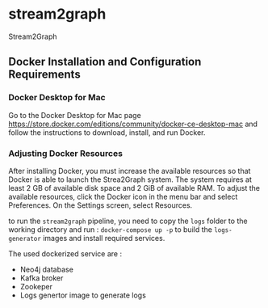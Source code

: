 # stream2graph
Stream2Graph 

## Docker Installation and Configuration Requirements
### Docker Desktop for Mac
Go to the Docker Desktop for Mac page https://store.docker.com/editions/community/docker-ce-desktop-mac and follow the instructions to download, install, and run Docker.

### Adjusting Docker Resources
After installing Docker, you must increase the available resources so that Docker is able to launch the Strea2Graph system. The system requires at least 2 GB of available disk space and 2 GiB of available RAM.
To adjust the available resources, click the Docker icon in the menu bar and select Preferences. On the Settings screen, select Resources.

to run the `stream2graph` pipeline, you need to copy the `logs` folder to the working directory and run : `docker-compose up -p` to build the `logs-generator` images and install required services. 

The used dockerized service are :
- Neo4j database
- Kafka broker
- Zookeper 
- Logs genertor image to generate logs 
